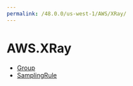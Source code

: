 ```yaml
---
permalink: /48.0.0/us-west-1/AWS/XRay/
---
```


# AWS.XRay



* [Group](Group.md)
* [SamplingRule](SamplingRule.md)